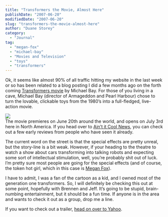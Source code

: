 ```yaml
---
title: "Transformers the Movie, Almost Here"
publishDate: "2007-06-20"
modifiedDate: "2007-06-20"
slug: "transformers-the-movie-almost-here"
author: "Duane Storey"
category:
  - "Journal"
tag:
  - "megan-fox"
  - "michael-bay"
  - "Movies and Television"
  - "toys"
  - "transformers"
---
```


Ok, it seems like almost 90% of all traffic hitting my website in the last week or so has been related to a blog posting I did a few months ago on the forth coming [Transformers movie](http://www.transformersmovie.com/) by Michael Bay. For those of you living in a cave, Michael Bay (director of Armageddon and Pearl Harbour) chose to turn the lovable, clickable toys from the 1980’s into a full-fledged, live-action movie.

  
![](_images/transformers-the-movie-almost-here-1.jpg)  
The movie premieres on June 20th around the world, and opens on July 3rd here in North America. If you head over to [Ain’t it Cool News](http://www.transformersmovie.com/), you can check out a few early reviews from people who have seen it already.

The current word on the street is that the special effects are pretty unreal, but the story-line is a bit weak. However, if your heading to the theatre to watch a show about cars transforming into talking robots and expecting some sort of intellectual stimulation, well, you’re probably shit out of luck. I’m pretty sure most people are going for the special effects (and of course, the token hot girl, which in this case is [Megan Fox](http://upload.moldova.org/movie/actors/m/megan_fox/thumbnails/tn2_megan_fox_2.jpg)).

I have to admit, I was a fan of the cartoon as a kid, and I owned most of the generation one transformers. So, I will definitely be checking this out at some point, hopefully with Brennen and Jeff. It’s going to be stupid, brain-numbing entertainment, but it should be a fun time. If anyone is in the area and wants to check it out as a group, drop me a line.

If you want to check out a trailer, [head on over to Yahoo](http://movies.yahoo.com/feature/transformers.html).